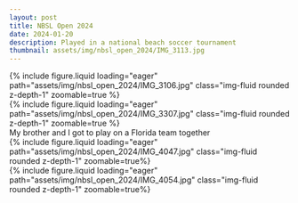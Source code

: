 ```yaml
---
layout: post
title: NBSL Open 2024
date: 2024-01-20
description: Played in a national beach soccer tournament
thumbnail: assets/img/nbsl_open_2024/IMG_3113.jpg
---
```


<div class="row mt-3">
    <div class="col-sm mt-3 mt-md-0">
        {% include figure.liquid loading="eager" path="assets/img/nbsl_open_2024/IMG_3106.jpg" class="img-fluid rounded z-depth-1" zoomable=true %}
    </div>
    <div class="col-sm mt-3 mt-md-0">
        {% include figure.liquid loading="eager" path="assets/img/nbsl_open_2024/IMG_3307.jpg" class="img-fluid rounded z-depth-1" zoomable=true %}
    </div>
</div>

<div class="caption">
    My brother and I got to play on a Florida team together
</div>

<div class="row mt-3">
    <div class="col-sm mt-3 mt-md-0">
        {% include figure.liquid loading="eager" path="assets/img/nbsl_open_2024/IMG_4047.jpg" class="img-fluid rounded z-depth-1" zoomable=true%}
    </div>
    <div class="col-sm mt-3 mt-md-0">
        {% include figure.liquid loading="eager" path="assets/img/nbsl_open_2024/IMG_4054.jpg" class="img-fluid rounded z-depth-1" zoomable=true%}
    </div>
</div>

